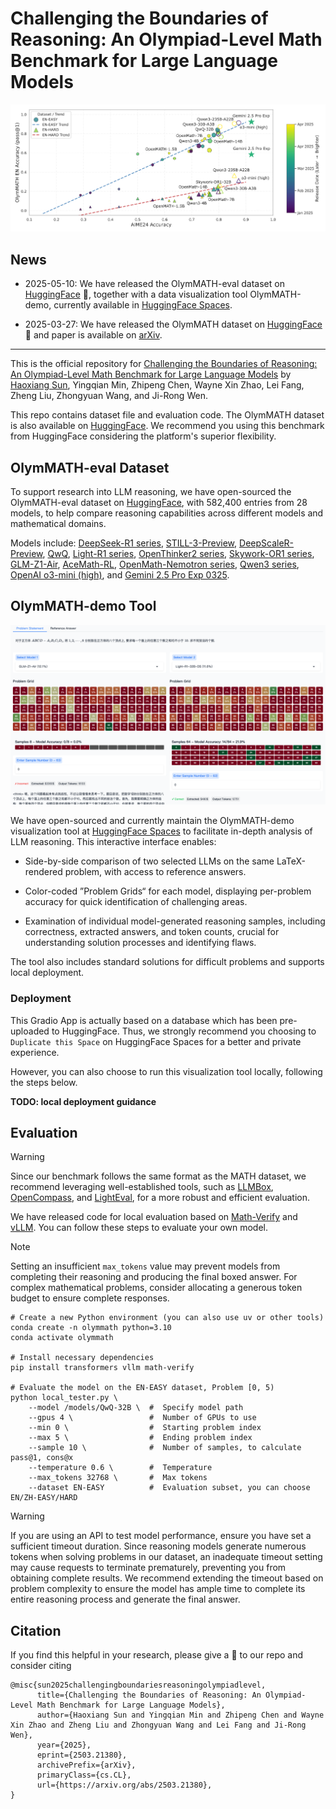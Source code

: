 # Challenging the Boundaries of Reasoning: An Olympiad-Level Math Benchmark for Large Language Models

![](imgs/fig.png)

## News

- 2025-05-10: We have released the OlymMATH-eval dataset on [HuggingFace](https://huggingface.co/datasets/RUC-AIBOX/OlymMATH-eval) 🤗, together with a data visualization tool OlymMATH-demo, currently available in [HuggingFace Spaces](https://huggingface.co/spaces/RUC-AIBOX/OlymMATH-demo).

- 2025-03-27: We have released the OlymMATH dataset on [HuggingFace](https://huggingface.co/datasets/RUC-AIBOX/OlymMATH) 🤗 and paper is available on [arXiv](https://arxiv.org/abs/2503.21380).

---

This is the official repository for [Challenging the Boundaries of Reasoning: An Olympiad-Level Math Benchmark for Large Language Models](https://arxiv.org/abs/2503.21380) by [Haoxiang Sun](https://github.com/CoderBak), Yingqian Min, Zhipeng Chen, Wayne Xin Zhao, Lei Fang, Zheng Liu, Zhongyuan Wang, and Ji-Rong Wen.

This repo contains dataset file and evaluation code. The OlymMATH dataset is also available on [HuggingFace](https://huggingface.co/datasets/RUC-AIBOX/OlymMATH). We recommend you using this benchmark from HuggingFace considering the platform's superior flexibility.

## OlymMATH-eval Dataset

To support research into LLM reasoning, we have open-sourced the OlymMATH-eval dataset on [HuggingFace](https://hf.co/datasets/RUC-AIBOX/OlymMATH-eval), with 582,400 entries from 28 models, to help compare reasoning capabilities across different models and mathematical domains.

Models include: [DeepSeek-R1 series](https://huggingface.co/collections/deepseek-ai/deepseek-r1-678e1e131c0169c0bc89728d), [STILL-3-Preview](https://huggingface.co/RUC-AIBOX/STILL-3-1.5B-preview), [DeepScaleR-Preview](https://huggingface.co/agentica-org/DeepScaleR-1.5B-Preview), [QwQ](https://huggingface.co/Qwen/QwQ-32B), [Light-R1 series](https://huggingface.co/collections/qihoo360/light-r1-67c675125e2443d7d5ed133d), [OpenThinker2 series](https://huggingface.co/collections/open-thoughts/openthinker2-67f31c4129761ce1ff4d16f4), [Skywork-OR1 series](https://huggingface.co/collections/Skywork/skywork-or1-67fa1bcb41b436ef2def76b9), [GLM-Z1-Air](https://huggingface.co/THUDM/GLM-Z1-32B-0414), [AceMath-RL](https://huggingface.co/nvidia/AceMath-RL-Nemotron-7B), [OpenMath-Nemotron series](https://huggingface.co/collections/nvidia/openmathreasoning-68072c0154a5099573d2e730), [Qwen3 series](https://huggingface.co/collections/Qwen/qwen3-67dd247413f0e2e4f653967f), [OpenAI o3-mini (high)](https://openai.com/index/openai-o3-mini/), and [Gemini 2.5 Pro Exp 0325](https://blog.google/technology/google-deepmind/gemini-model-thinking-updates-march-2025/).

## OlymMATH-demo Tool

![](imgs/demo.png)

We have open-sourced and currently maintain the OlymMATH-demo visualization tool at [HuggingFace Spaces](https://huggingface.co/spaces/RUC-AIBOX/OlymMATH-demo) to facilitate in-depth analysis of LLM reasoning. This interactive interface enables:

- Side-by-side comparison of two selected LLMs on the same LaTeX-rendered problem, with access to reference answers.

- Color-coded ”Problem Grids“ for each model, displaying per-problem accuracy for quick identification of challenging areas.

- Examination of individual model-generated reasoning samples, including correctness, extracted answers, and token counts, crucial for understanding solution processes and identifying flaws.

The tool also includes standard solutions for difficult problems and supports local deployment.

### Deployment

This Gradio App is actually based on a database which has been pre-uploaded to HuggingFace. Thus, we strongly recommend you choosing to `Duplicate this Space` on HuggingFace Spaces for a better and private experience.

However, you can also choose to run this visualization tool locally, following the steps below.

**TODO: local deployment guidance**

## Evaluation

> [!WARNING]
>
> Since our benchmark follows the same format as the MATH dataset, we recommend leveraging well-established tools, such as [LLMBox](https://github.com/RUCAIBox/LLMBox), [OpenCompass](https://github.com/open-compass/opencompass), and [LightEval](https://github.com/huggingface/lighteval), for a more robust and efficient evaluation.

We have released code for local evaluation based on [Math-Verify](https://github.com/huggingface/Math-Verify) and [vLLM](https://github.com/vllm-project/vllm). You can follow these steps to evaluate your own model.

> [!NOTE]
>
> Setting an insufficient `max_tokens` value may prevent models from completing their reasoning and producing the final boxed answer. For complex mathematical problems, consider allocating a generous token budget to ensure complete responses.

```text
# Create a new Python environment (you can also use uv or other tools)
conda create -n olymmath python=3.10
conda activate olymmath

# Install necessary dependencies
pip install transformers vllm math-verify

# Evaluate the model on the EN-EASY dataset, Problem [0, 5)
python local_tester.py \
    --model /models/QwQ-32B \  #  Specify model path
    --gpus 4 \                 #  Number of GPUs to use
    --min 0 \                  #  Starting problem index
    --max 5 \                  #  Ending problem index
    --sample 10 \              #  Number of samples, to calculate pass@1, cons@x
    --temperature 0.6 \        #  Temperature
    --max_tokens 32768 \       #  Max tokens
    --dataset EN-EASY          #  Evaluation subset, you can choose EN/ZH-EASY/HARD
```

> [!WARNING]
>
> If you are using an API to test model performance, ensure you have set a sufficient timeout duration. Since reasoning models generate numerous tokens when solving problems in our dataset, an inadequate timeout setting may cause requests to terminate prematurely, preventing you from obtaining complete results. We recommend extending the timeout based on problem complexity to ensure the model has ample time to complete its entire reasoning process and generate the final answer.

## Citation

If you find this helpful in your research, please give a 🌟 to our repo and consider citing

```
@misc{sun2025challengingboundariesreasoningolympiadlevel,
      title={Challenging the Boundaries of Reasoning: An Olympiad-Level Math Benchmark for Large Language Models},
      author={Haoxiang Sun and Yingqian Min and Zhipeng Chen and Wayne Xin Zhao and Zheng Liu and Zhongyuan Wang and Lei Fang and Ji-Rong Wen},
      year={2025},
      eprint={2503.21380},
      archivePrefix={arXiv},
      primaryClass={cs.CL},
      url={https://arxiv.org/abs/2503.21380},
}
```
